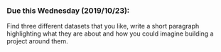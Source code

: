 ### Due this Wednesday (2019/10/23):

Find three different datasets that you like, write a short paragraph highlighting what they are about and how you could imagine building a project around them.
